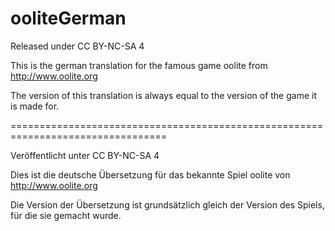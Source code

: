 # ooliteGerman

Released under CC BY-NC-SA 4

This is the german translation for the famous game oolite from http://www.oolite.org

The version of this translation is always equal to the version of the game it is
made for.

=================================================================================

Veröffentlicht  unter CC BY-NC-SA 4

Dies ist die deutsche Übersetzung für das bekannte Spiel oolite von http://www.oolite.org

Die Version der Übersetzung ist grundsätzlich gleich der Version des Spiels, für die sie
gemacht wurde.
